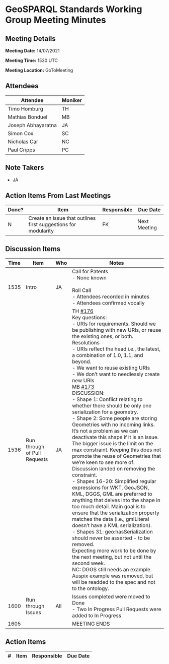 # GeoSPARQL Standards Working Group Meeting Minutes
## Meeting Details
**Meeting Date:** 14/07/2021

**Meeting Time:** 1530 UTC

**Meeting Location:** GoToMeeting  

## Attendees
Attendee | Moniker |
---- | ---- |
Timo Homburg | TH |
Mathias Bonduel | MB |
Joseph Abhayaratna | JA |
Simon Cox | SC |
Nicholas Car | NC |
Paul Cripps | PC |


## Note Takers
- JA

## Action Items From Last Meetings
Done? | Item | Responsible | Due Date |
---- | ---- | ---- | --- |
N | Create an issue that outlines first suggestions for modularity | FK | Next Meeting |

## Discussion Items
Time | Item | Who | Notes |
---- | ---- | ---- | ---- |
1535 | Intro | JA | Call for Patents<br>- None known<br/><br/>Roll Call<br/>- Attendees recorded in minutes<br/>- Attendees confirmed vocally |
1536 | Run through of Pull Requests | JA | TH [#176](https://github.com/opengeospatial/ogc-geosparql/pull/176)<br/>Key questions:<br/>- URIs for requirements. Should we be publishing with new URIs, or reuse the existing ones, or both.<br/>Resolutions<br/>- URIs reflect the head i.e., the latest, a combination of 1.0, 1.1, and beyond.<br/>- We want to reuse existing URIs<br/>- We don’t want to needlessly create new URIs<br/>MB [#173](https://github.com/opengeospatial/ogc-geosparql/pull/173)<br/>DISCUSSION:<br/>- Shape 1: Conflict relating to whether there should be only one serialization for a geometry.<br/>- Shape 2: Some people are storing Geometries with no incoming links. It’s not a problem as we can deactivate this shape if it is an issue. The bigger issue is the limit on the max constraint. Keeping this does not promote the reuse of Geometries that we’re keen to see more of. Discussion landed on removing the constraint.<br/>- Shapes 16-20: Simplified regular expressions for WKT, GeoJSON, KML, DGGS, GML are preferred to anything that delves into the shape in too much detail. Main goal is to ensure that the serialization property matches the data (i.e., gmlLiteral doesn’t have a KML serialization).<br/>- Shapes 31: geo:hasSerialization should never be asserted - to be removed.<br/>Expecting more work to be done by the next meeting, but not until the second week.<br/>NC: DGGS still needs an example. Auspix example was removed, but will be readded to the spec and not to the ontology. |
1600 | Run through Issues | All | Issues completed were moved to Done<br/>- Two In Progress Pull Requests were added to In Progress |
1605 | | | MEETING ENDS |

## Action Items
\# | Item | Responsible | Due Date |
---- | ---- | ---- | ---- |
